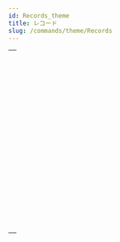 ```yaml
---
id: Records_theme
title: レコード
slug: /commands/theme/Records
---
```


|                                                                                                       |
| ----------------------------------------------------------------------------------------------------- |
| [<!-- INCLUDE #_command_.CREATE RECORD.Syntax -->](../../commands-legacy/create-record.md)<br/>       |
| [<!-- INCLUDE #_command_.DELETE RECORD.Syntax -->](../../commands-legacy/delete-record.md)<br/>       |
| [<!-- INCLUDE #_command_.DISPLAY RECORD.Syntax -->](../../commands-legacy/display-record.md)<br/>     |
| [<!-- INCLUDE #_command_.DUPLICATE RECORD.Syntax -->](../../commands-legacy/duplicate-record.md)<br/> |
| [<!-- INCLUDE #_command_.GOTO RECORD.Syntax -->](../../commands-legacy/goto-record.md)<br/>           |
| [<!-- INCLUDE #_command_.Is new record.Syntax -->](../../commands-legacy/is-new-record.md)<br/>       |
| [<!-- INCLUDE #_command_.Is record loaded.Syntax -->](../../commands-legacy/is-record-loaded.md)<br/> |
| [<!-- INCLUDE #_command_.Modified record.Syntax -->](../../commands-legacy/modified-record.md)<br/>   |
| [<!-- INCLUDE #_command_.POP RECORD.Syntax -->](../../commands-legacy/pop-record.md)<br/>             |
| [<!-- INCLUDE #_command_.PUSH RECORD.Syntax -->](../../commands-legacy/push-record.md)<br/>           |
| [<!-- INCLUDE #_command_.Record number.Syntax -->](../../commands-legacy/record-number.md)<br/>       |
| [<!-- INCLUDE #_command_.Records in table.Syntax -->](../../commands-legacy/records-in-table.md)<br/> |
| [<!-- INCLUDE #_command_.SAVE RECORD.Syntax -->](../../commands-legacy/save-record.md)<br/>           |
| [<!-- INCLUDE #_command_.Sequence number.Syntax -->](../../commands-legacy/sequence-number.md)<br/>   |

